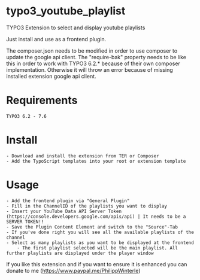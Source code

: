# typo3_youtube_playlist
TYPO3 Extension to select and display youtube playlists

Just install and use as a frontend plugin. 

The composer.json needs to be modified in order to use composer to update the google api client.
The "require-bak" property needs to be like this in order to work with TYPO3 6.2.* because of their own composer implementation. 
Otherwise it will throw an error because of missing installed extension google api client. 

# Requirements
    TYPO3 6.2 - 7.6

# Install
    - Download and install the extension from TER or Composer
    - Add the TypoScript templates into your root or extension template

# Usage
    - Add the frontend plugin via "General Plugin"
    - Fill in the ChannelID of the playlists you want to display
    - Insert your YouTube Data API Server Token (https://console.developers.google.com/apis/api) | It needs to be a SERVER TOKEN!!
    - Save the Plugin Content Element and switch to the "Source"-Tab
    - If you've done right you will see all the available playlists of the channel
    - Select as many playlists as you want to be displayed at the frontend
        - The first playlist selected will be the main playlist. All further playlists are displayed under the player window

If you like this extension and if you want to ensure it is enhanced you can donate to me (https://www.paypal.me/PhilippWinterle)        


